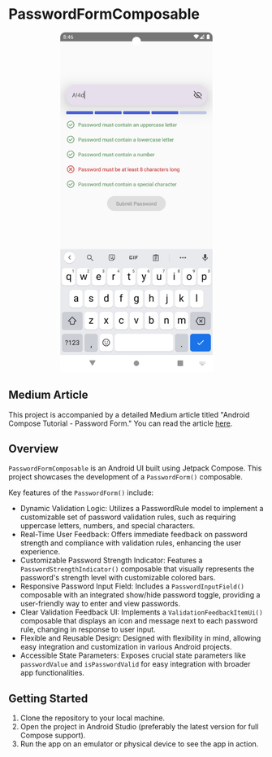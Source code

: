 # PasswordFormComposable

<p align="center">
  <img src="./screenshot.png" width="300" />
</p>

## Medium Article

This project is accompanied by a detailed Medium article titled "Android Compose Tutorial - Password Form." You can read the article [here](https://medium.com/@kenruizinoue/android-compose-tutorial-password-form-daa1d51a80b7).

## Overview

`PasswordFormComposable` is an Android UI built using Jetpack Compose. This project showcases the development of a `PasswordForm()` composable.

Key features of the `PasswordForm()` include:

- Dynamic Validation Logic: Utilizes a PasswordRule model to implement a customizable set of password validation rules, such as requiring uppercase letters, numbers, and special characters.
- Real-Time User Feedback: Offers immediate feedback on password strength and compliance with validation rules, enhancing the user experience.
- Customizable Password Strength Indicator: Features a `PasswordStrengthIndicator()` composable that visually represents the password's strength level with customizable colored bars.
- Responsive Password Input Field: Includes a `PasswordInputField()` composable with an integrated show/hide password toggle, providing a user-friendly way to enter and view passwords.
- Clear Validation Feedback UI: Implements a `ValidationFeedbackItemUi()` composable that displays an icon and message next to each password rule, changing in response to user input.
- Flexible and Reusable Design: Designed with flexibility in mind, allowing easy integration and customization in various Android projects.
- Accessible State Parameters: Exposes crucial state parameters like `passwordValue` and `isPasswordValid` for easy integration with broader app functionalities.

## Getting Started

1. Clone the repository to your local machine.
2. Open the project in Android Studio (preferably the latest version for full Compose support).
3. Run the app on an emulator or physical device to see the app in action.